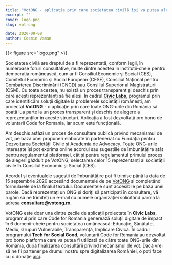 ```yaml
---
title: "VotONG - aplicația prin care societatea civilă își va putea alege în mod transparent reprezentanții"
excerpt: ""
cover: logo.png
slug: vot-ong

date: 2020-09-08
author: Cosmin Vaman
---
```


{{< figure src="logo.png" >}}

Societatea civilă are dreptul de a fi reprezentată, conform legii, în numeroase foruri consultative, multe dintre acestea în instituții-cheie pentru democrația românească, cum ar fi Consiliul Economic și Social (CES), Comitetul Economic și Social European (CESE), Consiliul Național pentru Combaterea Discriminării (CNCD) sau Consiliul Superior al Magistraturii (CSM). Cu toate acestea, nu există un proces transparent și deschis prin care acești reprezentanți să fie aleși. În cadrul **[Civic Labs](http://civiclabs.ro/)**, programul prin care identificăm soluții digitale la problemele societății românești, am proiectat **VotONG** - o aplicație prin care toate ONG-urile din România să poată lua parte la un proces transparent și deschis de alegere a reprezentanților în aceste structuri. Aplicația a fost dezvoltată pro bono de voluntarii Code for Romania, iar acum este funcțională.

Am deschis astăzi un proces de consultare publică privind mecanismul de vot, pe baza unei propuneri elaborate în parteneriat cu  Fundația pentru Dezvoltarea Societății Civile și Academia de Advocacy. Toate ONG-urile interesate își pot exprima online acordul sau sugestiile de îmbunătățire atât pentru regulamentul platformei, cât și pentru regulamentul primului proces de alegeri găzduit pe VotONG, selectarea celor 15 reprezentanți ai societății civile în Consiliul Economic și Social (CES).

Acordul și eventualele sugestii de îmbunătățire pot fi trimise până la data de 15 septembrie 2020 accesând documentele de pe [VotONG](https://votong.ro/consultare-publica-ong/) și completând formularele de la finalul textului.  Documentele sunt accesibile pe baza unei parole. Dacă reprezentați un ONG și doriți să participați în consultare, vă rugăm să ne trimiteți un e-mail cu numele organizației solicitând parola la adresa **consultare@votong.ro**.

VotONG este doar una dintre zecile de aplicații proiectate în **Civic Labs**, programul prin care Code for Romania generează soluții digitale de impact în 6 domenii-cheie pentru societatea românească: Educație, Sănătate, Mediu, Grupuri Vulnerabile, Transparență, Implicare Civică. În cadrul programului **Tech for Social Good**, voluntarii Code for Romania au dezvoltat pro bono platforma care va putea fi utilizată de către toate ONG-urile din România, după finalizarea consultării privind mecanismul de vot. Dacă vrei să ne fii partener pe drumul nostru spre digitalizarea României, o poți face cu o donație [aici](https://code4.ro/ro/doneaza/).
